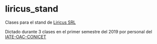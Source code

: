 # liricus_stand
Clases para el stand de [Liricus SRL](http://www.liricus.com.ar)

Dictado durante 3 clases en el primer semestre del 2019 por personal del [IATE-OAC-CONICET](http://iate.oac.uncor.edu/)
